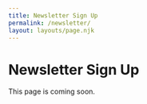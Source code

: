 ```yaml
---
title: Newsletter Sign Up
permalink: /newsletter/
layout: layouts/page.njk
---
```


# Newsletter Sign Up

This page is coming soon.
